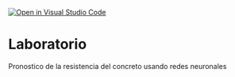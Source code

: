 [![Open in Visual Studio Code](https://classroom.github.com/assets/open-in-vscode-718a45dd9cf7e7f842a935f5ebbe5719a5e09af4491e668f4dbf3b35d5cca122.svg)](https://classroom.github.com/online_ide?assignment_repo_id=13120230&assignment_repo_type=AssignmentRepo)
# Laboratorio
Pronostico de la resistencia del concreto usando redes neuronales
